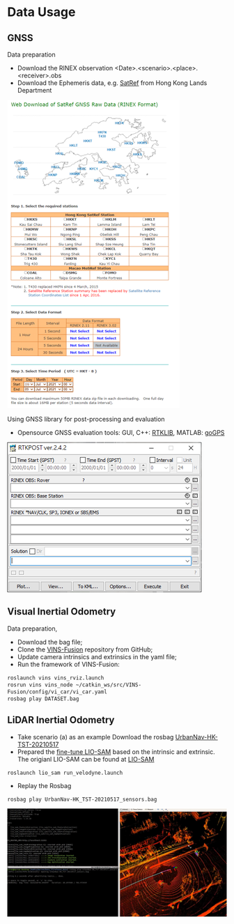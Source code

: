 # Data Usage
## GNSS 
Data preparation
- Download the RINEX observation &lt;Date&gt;\.&lt;scenario&gt;\.&lt;place&gt;\.&lt;receiver&gt;\.obs
- Download the Ephemeris data, e.g. [SatRef](https://www.geodetic.gov.hk/en/rinex/downv.aspx) from Hong Kong Lands Department 

![Data preparation](img/gnss_1.png)

Using GNSS library for post-processing and evaluation
- Opensource GNSS evaluation tools: GUI, C++: [RTKLIB](http://www.rtklib.com/), MATLAB: [goGPS](https://github.com/goGPS-Project/goGPS_MATLAB)

![Processing](img/gnss_2.png)


## Visual Inertial Odometry 
Data preparation,
- Download the bag file;
- Clone the [VINS-Fusion](https://github.com/HKUST-Aerial-Robotics/VINS-Fusion) repository from GitHub;
- Update camera intrinsics and extrinsics in the yaml file;
- Run the framework of VINS-Fusion:
```
roslaunch vins vins_rviz.launch
rosrun vins vins_node ~/catkin_ws/src/VINS-Fusion/config/vi_car/vi_car.yaml
rosbag play DATASET.bag
```

## LiDAR Inertial Odometry
- Take scenario (a) as an example
Download the rosbag [UrbanNav-HK-TST-20210517](https://www.dropbox.com/s/mit5v1yo8pzh9xq/UrbanNav-HK_TST-20210517_sensors.bag?dl=0)
- Prepared the [fine-tune LIO-SAM](https://www.dropbox.com/s/g514ra8zm6nfz9r/LIO-SAM_for_urban.zip?dl=0) based on the intrinsic and extrinsic. The origianl LIO-SAM can be found at [LIO-SAM](https://github.com/TixiaoShan/LIO-SAM)
```
roslaunch lio_sam run_velodyne.launch
```
- Replay the Rosbag
```
rosbag play UrbanNav-HK_TST-20210517_sensors.bag
```
![Processing](img/lidar_1.png)
